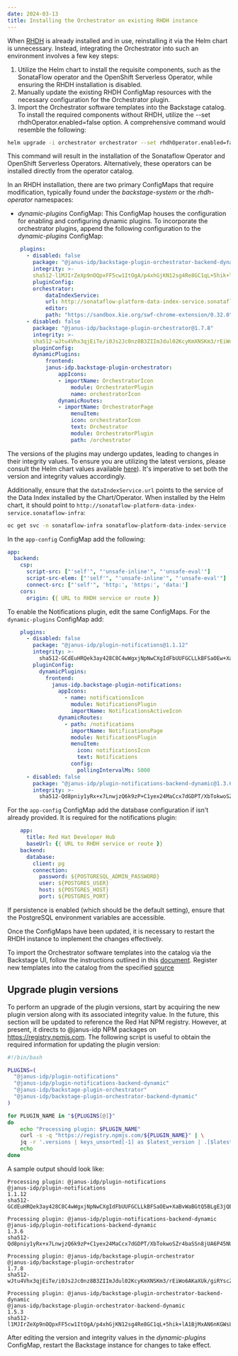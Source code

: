 ```yaml
---
date: 2024-03-13
title: Installing the Orchestrator on existing RHDH instance
---
```


When [RHDH](https://developers.redhat.com/rhdh) is already installed and in use, reinstalling it via the Helm chart is unnecessary. Instead, integrating the Orchestrator into such an environment involves a few key steps:

1. Utilize the Helm chart to install the requisite components, such as the SonataFlow operator and the OpenShift Serverless Operator, while ensuring the RHDH installation is disabled.
2. Manually update the existing RHDH ConfigMap resources with the necessary configuration for the Orchestrator plugin.
3. Import the Orchestrator software templates into the Backstage catalog.
To install the required components without RHDH, utilize the --set rhdhOperator.enabled=false option. A comprehensive command would resemble the following:

```bash
helm upgrade -i orchestrator orchestrator --set rhdhOperator.enabled=false
```
This command will result in the installation of the Sonataflow Operator and OpenShift Serverless Operators. Alternatively, these operators can be installed directly from the operator catalog.

In an RHDH installation, there are two primary ConfigMaps that require modification, typically found under the *backstage-system* or the *rhdh-operator* namespaces:

* *dynamic-plugins* ConfigMap: This ConfigMap houses the configuration for enabling and configuring dynamic plugins. To incorporate the orchestrator plugins, append the following configuration to the *dynamic-plugins* ConfigMap:

```yaml
    plugins:
      - disabled: false
        package: "@janus-idp/backstage-plugin-orchestrator-backend-dynamic@1.5.3"
        integrity: >-
        sha512-l1MJIrZeXp9nOQpxFF5cw1ItOgA/p4xhGjKN12sg4Re8GC1qL+5hik+lA1BjMxAN6nKGWsLdFkgqLWa6jQuQFw==
        pluginConfig:
        orchestrator:
            dataIndexService:
            url: http://sonataflow-platform-data-index-service.sonataflow-infra
            editor:
            path: "https://sandbox.kie.org/swf-chrome-extension/0.32.0"
      - disabled: false
        package: "@janus-idp/backstage-plugin-orchestrator@1.7.8"
        integrity: >-
        sha512-wJtu4Vhx3qjEiTe/i0Js2Jc0nz8B3ZIImJdul02KcyKmXNSKm3/rEiWo6AKaXUk/giRYscZQ1jTqlw/nz7xqeQ==
        pluginConfig:
        dynamicPlugins:
            frontend:
            janus-idp.backstage-plugin-orchestrator:
                appIcons:
                - importName: OrchestratorIcon
                    module: OrchestratorPlugin
                    name: orchestratorIcon
                dynamicRoutes:
                - importName: OrchestratorPage
                    menuItem:
                    icon: orchestratorIcon
                    text: Orchestrator
                    module: OrchestratorPlugin
                    path: /orchestrator
```

The versions of the plugins may undergo updates, leading to changes in their integrity values. To ensure you are utilizing the latest versions, please consult the Helm chart values available [here](https://github.com/parodos-dev/orchestrator-helm-chart/blob/main/charts/orchestrator/templates/rhdh-operator.yaml#L159)). It's imperative to set both the version and integrity values accordingly.

Additionally, ensure that the `dataIndexService.url` points to the service of the Data Index installed by the Chart/Operator.
When installed by the Helm chart, it should point to `http://sonataflow-platform-data-index-service.sonataflow-infra`:
```bash
oc get svc -n sonataflow-infra sonataflow-platform-data-index-service -o jsonpath='http://{.metadata.name}.{.metadata.namespace}'
```

In the `app-config` ConfigMap add the following:
```yaml
app:
  backend:
    csp:
      script-src: ["'self'", "'unsafe-inline'", "'unsafe-eval'"]
      script-src-elem: ["'self'", "'unsafe-inline'", "'unsafe-eval'"]
      connect-src: ["'self'", 'http:', 'https:', 'data:']
    cors:
      origin: {{ URL to RHDH service or route }}
```

To enable the Notifications plugin, edit the same ConfigMaps.
For the `dynamic-plugins` ConfigMap add:
```yaml
    plugins:
      - disabled: false
        package: "@janus-idp/plugin-notifications@1.1.12"
        integrity: >-
          sha512-GCdEuHRQek3ay428C8C4wWgxjNpNwCXgIdFbUUFGCLLkBFSaOEw+XaBvWaBGtQ5BLgE3jQEUxa+422uzSYC5oQ==
        pluginConfig:
          dynamicPlugins:
            frontend:
              janus-idp.backstage-plugin-notifications:
                appIcons:
                  - name: notificationsIcon
                    module: NotificationsPlugin
                    importName: NotificationsActiveIcon
                dynamicRoutes:
                  - path: /notifications
                    importName: NotificationsPage
                    module: NotificationsPlugin
                    menuItem:
                      icon: notificationsIcon
                      text: Notifications
                    config:
                      pollingIntervalMs: 5000
      - disabled: false
        package: "@janus-idp/plugin-notifications-backend-dynamic@1.3.6"
        integrity: >-
          sha512-Qd8pniy1yRx+x7LnwjzQ6k9zP+C1yex24MaCcx7dGDPT/XbTokwoSZr4baSSn8jUA6P45NUUevu1d629mG4JGQ==
```

For the `app-config` ConfigMap add the database configuration if isn't already provided. It is required for the notifications plugin:
```yaml
    app:
      title: Red Hat Developer Hub
      baseUrl: {{ URL to RHDH service or route }}
    backend:
      database:
        client: pg
        connection:
          password: ${POSTGRESQL_ADMIN_PASSWORD}
          user: ${POSTGRES_USER}
          host: ${POSTGRES_HOST}
          port: ${POSTGRES_PORT}
```
If persistence is enabled (which should be the default setting), ensure that the PostgreSQL environment variables are accessible.

Once the ConfigMaps have been updated, it is necessary to restart the RHDH instance to implement the changes effectively.

To import the Orchestrator software templates into the catalog via the Backstage UI, follow the instructions outlined in this [document](https://backstage.io/docs/features/software-templates/adding-templates). Register new templates into the catalog from the specified [source](https://github.com/parodos-dev/orchestrator-helm-chart/blob/main/charts/orchestrator/templates/rhdh-operator.yaml#L257)

## Upgrade plugin versions

To perform an upgrade of the plugin versions, start by acquiring the new plugin version along with its associated integrity value.
In the future, this section will be updated to reference the Red Hat NPM registry. However, at present, it directs to @janus-idp NPM packages on https://registry.npmjs.com.
The following script is useful to obtain the required information for updating the plugin version:

```bash
#!/bin/bash

PLUGINS=(
  "@janus-idp/plugin-notifications"
  "@janus-idp/plugin-notifications-backend-dynamic"
  "@janus-idp/backstage-plugin-orchestrator"
  "@janus-idp/backstage-plugin-orchestrator-backend-dynamic"
)

for PLUGIN_NAME in "${PLUGINS[@]}"
do
    echo "Processing plugin: $PLUGIN_NAME"
    curl -s -q "https://registry.npmjs.com/${PLUGIN_NAME}" | \
    jq -r '.versions | keys_unsorted[-1] as $latest_version | .[$latest_version] | "\(.name)\n\(.version)\n\(.dist.integrity)"'
    echo
done
```

A sample output should look like:
```
Processing plugin: @janus-idp/plugin-notifications
@janus-idp/plugin-notifications
1.1.12
sha512-GCdEuHRQek3ay428C8C4wWgxjNpNwCXgIdFbUUFGCLLkBFSaOEw+XaBvWaBGtQ5BLgE3jQEUxa+422uzSYC5oQ==

Processing plugin: @janus-idp/plugin-notifications-backend-dynamic
@janus-idp/plugin-notifications-backend-dynamic
1.3.6
sha512-Qd8pniy1yRx+x7LnwjzQ6k9zP+C1yex24MaCcx7dGDPT/XbTokwoSZr4baSSn8jUA6P45NUUevu1d629mG4JGQ==

Processing plugin: @janus-idp/backstage-plugin-orchestrator
@janus-idp/backstage-plugin-orchestrator
1.7.8
sha512-wJtu4Vhx3qjEiTe/i0Js2Jc0nz8B3ZIImJdul02KcyKmXNSKm3/rEiWo6AKaXUk/giRYscZQ1jTqlw/nz7xqeQ==

Processing plugin: @janus-idp/backstage-plugin-orchestrator-backend-dynamic
@janus-idp/backstage-plugin-orchestrator-backend-dynamic
1.5.3
sha512-l1MJIrZeXp9nOQpxFF5cw1ItOgA/p4xhGjKN12sg4Re8GC1qL+5hik+lA1BjMxAN6nKGWsLdFkgqLWa6jQuQFw==
```

After editing the version and integrity values in the *dynamic-plugins* ConfigMap, restart the Backstage instance for changes to take effect.